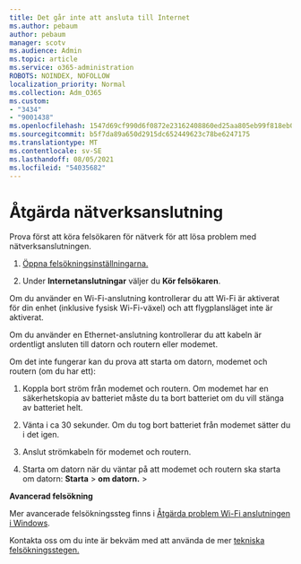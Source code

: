 ```yaml
---
title: Det går inte att ansluta till Internet
ms.author: pebaum
author: pebaum
manager: scotv
ms.audience: Admin
ms.topic: article
ms.service: o365-administration
ROBOTS: NOINDEX, NOFOLLOW
localization_priority: Normal
ms.collection: Adm_O365
ms.custom:
- "3434"
- "9001438"
ms.openlocfilehash: 1547d69cf990d6f0872e23162408860ed25aa805eb99f818eb079d0f7e04ce35
ms.sourcegitcommit: b5f7da89a650d2915dc652449623c78be6247175
ms.translationtype: MT
ms.contentlocale: sv-SE
ms.lasthandoff: 08/05/2021
ms.locfileid: "54035682"
---
```

# <a name="fix-network-connection"></a>Åtgärda nätverksanslutning

Prova först att köra felsökaren för nätverk för att lösa problem med nätverksanslutningen. 

1. [Öppna felsökningsinställningarna.](ms-settings:troubleshoot)

2. Under **Internetanslutningar** väljer du **Kör felsökaren**.

Om du använder en Wi-Fi-anslutning kontrollerar du att Wi-Fi är aktiverat för din enhet (inklusive fysisk Wi-Fi-växel) och att flygplansläget inte är aktiverat.

Om du använder en Ethernet-anslutning kontrollerar du att kabeln är ordentligt ansluten till datorn och routern eller modemet.

Om det inte fungerar kan du prova att starta om datorn, modemet och routern (om du har ett):

1. Koppla bort ström från modemet och routern. Om modemet har en säkerhetskopia av batteriet måste du ta bort batteriet om du vill stänga av batteriet helt.

2. Vänta i ca 30 sekunder. Om du tog bort batteriet från modemet sätter du i det igen.

3. Anslut strömkabeln för modemet och routern.

4. Starta om datorn när du väntar på att modemet och routern ska starta om datorn: **Starta**  >  **om datorn.**  >  

**Avancerad felsökning**

Mer avancerade felsökningssteg finns i [Åtgärda problem Wi-Fi anslutningen i Windows](https://support.microsoft.com/help/10741?ocid=SMC10741%2F). 

Kontakta oss om du inte är bekväm med att använda de mer [tekniska felsökningsstegen.](https://support.microsoft.com/contactus)
